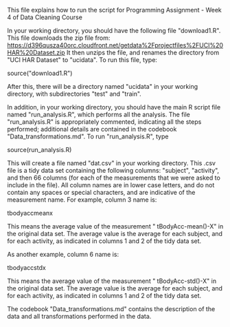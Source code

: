 This file explains how to run the script for 
Programming Assignment  - Week 4 of Data Cleaning Course

In your working directory, you should have the following file "download1.R".  This file downloads the zip file from: 
https://d396qusza40orc.cloudfront.net/getdata%2Fprojectfiles%2FUCI%20HAR%20Dataset.zip
It then unzips the file, and renames the directory from "UCI HAR Dataset" to "ucidata".  To run this file, type:

source("download1.R")

After this, there will be a directory named "ucidata" in your working directory, with subdirectories "test" and "train". 

In addition, in your working directory, you should have the main R script file named "run_analysis.R", which performs all the analysis. The file "run_analysis.R" is appropriately commented, indicating all the steps performed; additional details are contained in the codebook "Data_transformations.md".  To run "run_analysis.R", type

source(run_analysis.R)

This will create a file named "dat.csv" in your working directory.  This .csv file is a tidy data set containing the following columns: "subject", "activity", and then 66 columns (for each of the measurements that we were asked to include in the file).  All column names are in lower case letters, and do not contain any spaces or special characters, and are indicative of the measurement name.  For example, column 3 name is: 

tbodyaccmeanx

This means the average value of the measurement " tBodyAcc-mean()-X" in the original data set.  The average value is the average for each subject, and for each activity, as indicated in columns 1 and 2 of the tidy data set.    

As another example, column 6 name is: 

tbodyaccstdx

This means the average value of the measurement " tBodyAcc-std()-X" in the original data set.  The average value is the average for each subject, and for each activity, as indicated in columns 1 and 2 of the tidy data set.

The codebook "Data_transformations.md" contains the description of the data and all transformations performed in the data.  
